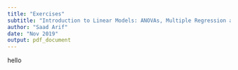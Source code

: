 ```yaml
---
title: "Exercises"
subtitle: "Introduction to Linear Models: ANOVAs, Multiple Regression and ANCOVA"
author: "Saad Arif"
date: "Nov 2019"
output: pdf_document
---
```


hello


